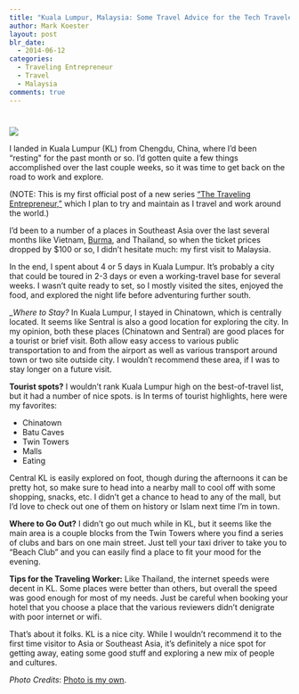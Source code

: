 ```yaml
---
title: "Kuala Lumpur, Malaysia: Some Travel Advice for the Tech Traveler"
author: Mark Koester
layout: post
blr_date:
  - 2014-06-12
categories:
  - Traveling Entrepreneur
  - Travel
  - Malaysia
comments: true
---
```


#

![](https://farm4.staticflickr.com/3826/13687428015_35a7c811f3_z.jpg)

I landed in Kuala Lumpur (KL) from Chengdu, China, where I’d been “resting" for the past month or so. I’d gotten quite a few things accomplished over the last couple weeks, so it was time to get back on the road to work and explore.

(NOTE: This is my first official post of a new series [“The Traveling Entrepreneur,”](http://www.markwk.com/category/traveling-entrepreneur/) which I plan to try and maintain as I travel and work around the world.)

I’d been to a number of a places in Southeast Asia over the last several months like Vietnam, [Burma](http://www.markwk.com/2014/02/how-i-learned-travel-burmese.html), and Thailand, so when the ticket prices dropped by $100 or so, I didn’t hesitate much: my first visit to Malaysia.

In the end, I spent about 4 or 5 days in Kuala Lumpur. It’s probably a city that could be toured in 2-3 days or even a working-travel base for several weeks. I wasn’t quite ready to set, so I mostly visited the sites, enjoyed the food, and explored the night life before adventuring further south.

\__Where to Stay?_ In Kuala Lumpur, I stayed in Chinatown, which is centrally located. It seems like Sentral is also a good location for exploring the city. In my opinion, both these places (Chinatown and Sentral) are good places for a tourist or brief visit. Both allow easy access to various public transportation to and from the airport as well as various transport around town or two site outside city. I wouldn’t recommend these area, if I was to stay longer on a future visit.

**Tourist spots?** I wouldn’t rank Kuala Lumpur high on the best-of-travel list, but it had a number of nice spots. is In terms of tourist highlights, here were my favorites:

- Chinatown
- Batu Caves
- Twin Towers
- Malls
- Eating

Central KL is easily explored on foot, though during the afternoons it can be pretty hot, so make sure to head into a nearby mall to cool off with some shopping, snacks, etc. I didn’t get a chance to head to any of the mall, but I’d love to check out one of them on history or Islam next time I’m in town.

**Where to Go Out?** I didn’t go out much while in KL, but it seems like the main area is a couple blocks from the Twin Towers where you find a series of clubs and bars on one main street. Just tell your taxi driver to take you to “Beach Club” and you can easily find a place to fit your mood for the evening.

**Tips for the Traveling Worker:** Like Thailand, the internet speeds were decent in KL. Some places were better than others, but overall the speed was good enough for most of my needs. Just be careful when booking your hotel that you choose a place that the various reviewers didn’t denigrate with poor internet or wifi.

That’s about it folks. KL is a nice city. While I wouldn’t recommend it to the first time visitor to Asia or Southeast Asia, it’s definitely a nice spot for getting away, eating some good stuff and exploring a new mix of people and cultures.

_Photo Credits_: [Photo is my own](https://www.flickr.com/photos/markwkoester/13687428015/).
